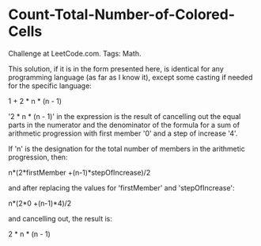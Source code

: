 # Count-Total-Number-of-Colored-Cells
Challenge at LeetCode.com. Tags: Math.

This solution, if it is in the form presented here, is identical for any programming language (as far as I know it), except some casting if needed for the specific language:

1 + 2 * n * (n - 1)

'2 * n * (n - 1)' in the expression is the result of cancelling out the equal parts in the numerator and the denominator of the formula for a sum of arithmetic progression with first member '0' and a step of increase '4'.
    
If 'n' is the designation for the total number of members in the arithmetic progression, then:

n*(2*firstMember +(n-1)*stepOfIncrease)/2

and after replacing the values for 'firstMember' and 'stepOfIncrease':

n*(2*0 +(n-1)*4)/2

and cancelling out, the result is:

2 * n * (n - 1)
